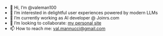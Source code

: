 - 👋 Hi, I’m @valeman100
- 👀 I’m interested in delightful user experiences powered by modern LLMs
- 🌱 I’m currently working as AI developer @ Joinrs.com
- 💞️ I’m looking to collaborate: [my personal site](https://www.valeriomannucci.com/)
- 📫 How to reach me: val.mannucci@gmail.com

<!---
valeman100/valeman100 is a ✨ special ✨ repository because its `README.md` (this file) appears on your GitHub profile.
You can click the Preview link to take a look at your changes.
--->
